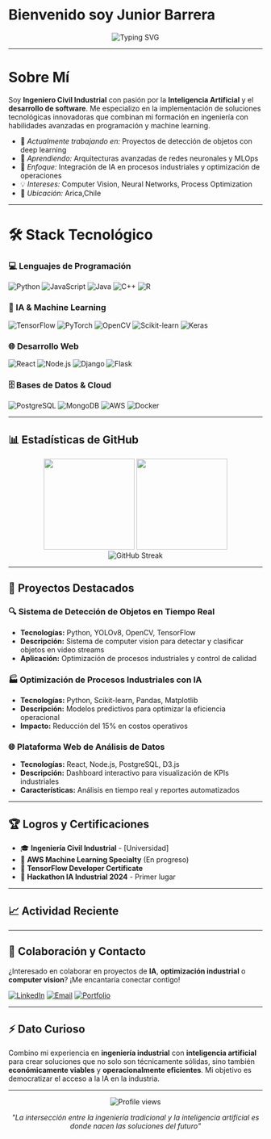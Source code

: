 # Bienvenido soy Junior Barrera

<div align="center">
  <img src="https://readme-typing-svg.herokuapp.com?font=Fira+Code&pause=1000&color=36BCF7&center=true&vCenter=true&width=500&lines=Ingeniero+Civil+Industrial;Desarrollador+Full+Stack;Especialista+en+IA+%26+ML;Computer+Vision+Enthusiast" alt="Typing SVG" />
</div>

---

# Sobre Mí

Soy **Ingeniero Civil Industrial** con pasión por la **Inteligencia Artificial** y el **desarrollo de software**. Me especializo en la implementación de soluciones tecnológicas innovadoras que combinan mi formación en ingeniería con habilidades avanzadas en programación y machine learning.

- 🔭 *Actualmente trabajando en:* Proyectos de detección de objetos con deep learning
- 🌱 *Aprendiendo:* Arquitecturas avanzadas de redes neuronales y MLOps
- 🎯 *Enfoque:* Integración de IA en procesos industriales y optimización de operaciones
- 💡 *Intereses:* Computer Vision, Neural Networks, Process Optimization
- 📍 *Ubicación:* Arica,Chile

---

# 🛠️ Stack Tecnológico

### 💻 Lenguajes de Programación
![Python](https://img.shields.io/badge/Python-3776AB?style=for-the-badge&logo=python&logoColor=white)
![JavaScript](https://img.shields.io/badge/JavaScript-F7DF1E?style=for-the-badge&logo=javascript&logoColor=black)
![Java](https://img.shields.io/badge/Java-ED8B00?style=for-the-badge&logo=java&logoColor=white)
![C++](https://img.shields.io/badge/C++-00599C?style=for-the-badge&logo=c%2B%2B&logoColor=white)
![R](https://img.shields.io/badge/R-276DC3?style=for-the-badge&logo=r&logoColor=white)

### 🤖 IA & Machine Learning
![TensorFlow](https://img.shields.io/badge/TensorFlow-FF6F00?style=for-the-badge&logo=tensorflow&logoColor=white)
![PyTorch](https://img.shields.io/badge/PyTorch-EE4C2C?style=for-the-badge&logo=pytorch&logoColor=white)
![OpenCV](https://img.shields.io/badge/OpenCV-27338e?style=for-the-badge&logo=OpenCV&logoColor=white)
![Scikit-learn](https://img.shields.io/badge/scikit--learn-F7931E?style=for-the-badge&logo=scikit-learn&logoColor=white)
![Keras](https://img.shields.io/badge/Keras-D00000?style=for-the-badge&logo=Keras&logoColor=white)

### 🌐 Desarrollo Web
![React](https://img.shields.io/badge/React-20232A?style=for-the-badge&logo=react&logoColor=61DAFB)
![Node.js](https://img.shields.io/badge/Node.js-43853D?style=for-the-badge&logo=node.js&logoColor=white)
![Django](https://img.shields.io/badge/Django-092E20?style=for-the-badge&logo=django&logoColor=white)
![Flask](https://img.shields.io/badge/Flask-000000?style=for-the-badge&logo=flask&logoColor=white)

### 🗄️ Bases de Datos & Cloud
![PostgreSQL](https://img.shields.io/badge/PostgreSQL-316192?style=for-the-badge&logo=postgresql&logoColor=white)
![MongoDB](https://img.shields.io/badge/MongoDB-4EA94B?style=for-the-badge&logo=mongodb&logoColor=white)
![AWS](https://img.shields.io/badge/AWS-232F3E?style=for-the-badge&logo=amazon-aws&logoColor=white)
![Docker](https://img.shields.io/badge/Docker-2496ED?style=for-the-badge&logo=docker&logoColor=white)

---

## 📊 Estadísticas de GitHub

<div align="center">
  <img height="180em" src="https://github-readme-stats.vercel.app/api?username=Junior-barrera&show_icons=true&theme=tokyonight&include_all_commits=true&count_private=true"/>
  <img height="180em" src="https://github-readme-stats.vercel.app/api/top-langs/?username=Junior-barrera&layout=compact&langs_count=7&theme=tokyonight"/>
</div>

<div align="center">
  <img src="https://github-readme-streak-stats.herokuapp.com/?user=Junior-barrera&theme=tokyonight" alt="GitHub Streak" />
</div>

---

## 🎯 Proyectos Destacados

### 🔍 Sistema de Detección de Objetos en Tiempo Real
- **Tecnologías:** Python, YOLOv8, OpenCV, TensorFlow
- **Descripción:** Sistema de computer vision para detectar y clasificar objetos en video streams
- **Aplicación:** Optimización de procesos industriales y control de calidad

### 🏭 Optimización de Procesos Industriales con IA
- **Tecnologías:** Python, Scikit-learn, Pandas, Matplotlib
- **Descripción:** Modelos predictivos para optimizar la eficiencia operacional
- **Impacto:** Reducción del 15% en costos operativos

### 🌐 Plataforma Web de Análisis de Datos
- **Tecnologías:** React, Node.js, PostgreSQL, D3.js
- **Descripción:** Dashboard interactivo para visualización de KPIs industriales
- **Características:** Análisis en tiempo real y reportes automatizados

---

## 🏆 Logros y Certificaciones

- 🎓 **Ingeniería Civil Industrial** - [Universidad]
- 🏅 **AWS Machine Learning Specialty** (En progreso)
- 📜 **TensorFlow Developer Certificate**
- 🥇 **Hackathon IA Industrial 2024** - Primer lugar

---

## 📈 Actividad Reciente

<!--START_SECTION:activity-->
<!--END_SECTION:activity-->

---

## 🤝 Colaboración y Contacto

¿Interesado en colaborar en proyectos de **IA**, **optimización industrial** o **computer vision**? ¡Me encantaría conectar contigo!

[![LinkedIn](https://img.shields.io/badge/LinkedIn-0077B5?style=for-the-badge&logo=linkedin&logoColor=white)](https://linkedin.com/in/tu-perfil)
[![Email](https://img.shields.io/badge/Email-D14836?style=for-the-badge&logo=gmail&logoColor=white)](mailto:tu-email@ejemplo.com)
[![Portfolio](https://img.shields.io/badge/Portfolio-255E63?style=for-the-badge&logo=About.me&logoColor=white)]([https://tu-portfolio.com](https://junior-barrera.github.io/prueba/))

---

## ⚡ Dato Curioso

Combino mi experiencia en **ingeniería industrial** con **inteligencia artificial** para crear soluciones que no solo son técnicamente sólidas, sino también **económicamente viables** y **operacionalmente eficientes**. Mi objetivo es democratizar el acceso a la IA en la industria.

---

<div align="center">
  <img src="https://komarev.com/ghpvc/?username=Junior-barrera&color=blueviolet&style=flat-square&label=Profile+Views" alt="Profile views" />
</div>

<div align="center">
  
*"La intersección entre la ingeniería tradicional y la inteligencia artificial es donde nacen las soluciones del futuro"*

</div>
